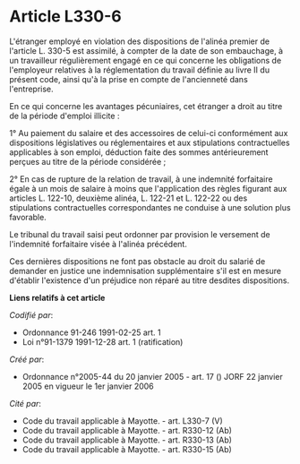 # Article L330-6

L'étranger employé en violation des dispositions de l'alinéa premier de l'article L. 330-5 est assimilé, à compter de la date
de son embauchage, à un travailleur régulièrement engagé en ce qui concerne les obligations de l'employeur relatives à la
réglementation du travail définie au livre II du présent code, ainsi qu'à la prise en compte de l'ancienneté dans
l'entreprise.

En ce qui concerne les avantages pécuniaires, cet étranger a droit au titre de la période d'emploi illicite :

1° Au paiement du salaire et des accessoires de celui-ci conformément aux dispositions législatives ou réglementaires et aux
stipulations contractuelles applicables à son emploi, déduction faite des sommes antérieurement perçues au titre de la
période considérée ;

2° En cas de rupture de la relation de travail, à une indemnité forfaitaire égale à un mois de salaire à moins que
l'application des règles figurant aux articles L. 122-10, deuxième alinéa, L. 122-21 et L. 122-22 ou des stipulations
contractuelles correspondantes ne conduise à une solution plus favorable.

Le tribunal du travail saisi peut ordonner par provision le versement de l'indemnité forfaitaire visée à l'alinéa précédent.

Ces dernières dispositions ne font pas obstacle au droit du salarié de demander en justice une indemnisation supplémentaire
s'il est en mesure d'établir l'existence d'un préjudice non réparé au titre desdites dispositions.

**Liens relatifs à cet article**

_Codifié par_:

  - Ordonnance 91-246 1991-02-25 art. 1
  - Loi n°91-1379 1991-12-28 art. 1 (ratification)

_Créé par_:

  - Ordonnance n°2005-44 du 20 janvier 2005 - art. 17 () JORF 22 janvier 2005 en vigueur le 1er janvier 2006

_Cité par_:

  - Code du travail applicable à Mayotte. - art. L330-7 (V)
  - Code du travail applicable à Mayotte. - art. R330-12 (Ab)
  - Code du travail applicable à Mayotte. - art. R330-13 (Ab)
  - Code du travail applicable à Mayotte. - art. R330-15 (Ab)
